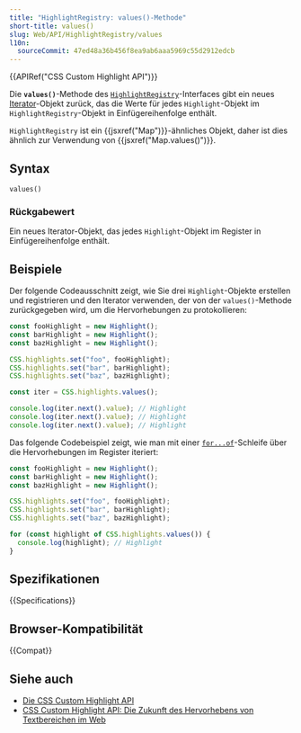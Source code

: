 ```yaml
---
title: "HighlightRegistry: values()-Methode"
short-title: values()
slug: Web/API/HighlightRegistry/values
l10n:
  sourceCommit: 47ed48a36b456f8ea9ab6aaa5969c55d2912edcb
---
```


{{APIRef("CSS Custom Highlight API")}}

Die **`values()`**-Methode des [`HighlightRegistry`](/de/docs/Web/API/HighlightRegistry)-Interfaces gibt ein neues [Iterator](/de/docs/Web/JavaScript/Guide/Iterators_and_generators)-Objekt zurück, das die Werte für jedes `Highlight`-Objekt im `HighlightRegistry`-Objekt in Einfügereihenfolge enthält.

`HighlightRegistry` ist ein {{jsxref("Map")}}-ähnliches Objekt, daher ist dies ähnlich zur Verwendung von {{jsxref("Map.values()")}}.

## Syntax

```js-nolint
values()
```

### Rückgabewert

Ein neues Iterator-Objekt, das jedes `Highlight`-Objekt im Register in Einfügereihenfolge enthält.

## Beispiele

Der folgende Codeausschnitt zeigt, wie Sie drei `Highlight`-Objekte erstellen und registrieren und den Iterator verwenden, der von der `values()`-Methode zurückgegeben wird, um die Hervorhebungen zu protokollieren:

```js
const fooHighlight = new Highlight();
const barHighlight = new Highlight();
const bazHighlight = new Highlight();

CSS.highlights.set("foo", fooHighlight);
CSS.highlights.set("bar", barHighlight);
CSS.highlights.set("baz", bazHighlight);

const iter = CSS.highlights.values();

console.log(iter.next().value); // Highlight
console.log(iter.next().value); // Highlight
console.log(iter.next().value); // Highlight
```

Das folgende Codebeispiel zeigt, wie man mit einer [`for...of`](/de/docs/Web/JavaScript/Reference/Statements/for...of)-Schleife über die Hervorhebungen im Register iteriert:

```js
const fooHighlight = new Highlight();
const barHighlight = new Highlight();
const bazHighlight = new Highlight();

CSS.highlights.set("foo", fooHighlight);
CSS.highlights.set("bar", barHighlight);
CSS.highlights.set("baz", bazHighlight);

for (const highlight of CSS.highlights.values()) {
  console.log(highlight); // Highlight
}
```

## Spezifikationen

{{Specifications}}

## Browser-Kompatibilität

{{Compat}}

## Siehe auch

- [Die CSS Custom Highlight API](/de/docs/Web/API/CSS_Custom_Highlight_API)
- [CSS Custom Highlight API: Die Zukunft des Hervorhebens von Textbereichen im Web](https://css-tricks.com/css-custom-highlight-api-early-look/)
